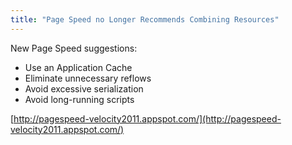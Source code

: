 ```yaml
---
title: "Page Speed no Longer Recommends Combining Resources"
---
```

New Page Speed suggestions:

* Use an Application Cache
* Eliminate unnecessary reflows
* Avoid excessive serialization
* Avoid long-running scripts

[http://pagespeed-velocity2011.appspot.com/](http://pagespeed-velocity2011.appspot.com/)
